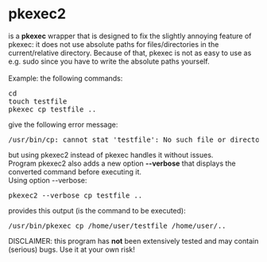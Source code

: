 # pkexec2
is a <b>pkexec</b> wrapper that is designed to fix the slightly annoying feature of pkexec: it does not use absolute paths for files/directories
in the current/relative directory. Because of that, pkexec is not as easy to use as e.g. sudo
since you have to write the absolute paths yourself.
<br>
<br>
Example: the following commands:
<pre>
cd
touch testfile
pkexec cp testfile ..
</pre>
give the following error message:<br>
<pre>
/usr/bin/cp: cannot stat 'testfile': No such file or directory
</pre>
but using pkexec2 instead of pkexec handles it without issues.
<br>
Program pkexec2 also adds a new option <b>--verbose</b> that displays the converted command before executing it.
<br>
Using option --verbose:
<pre>
pkexec2 --verbose cp testfile ..
</pre>
provides this output (is the command to be executed):
<pre>
/usr/bin/pkexec cp /home/user/testfile /home/user/..
</pre>
DISCLAIMER: this program has <b>not</b> been extensively tested and may contain (serious) bugs. Use it at your own risk!

